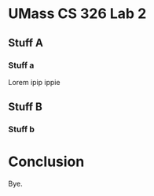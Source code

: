 # UMass CS 326 Lab 2

## Stuff A

### Stuff a
Lorem ipip ippie

## Stuff B

### Stuff b

# Conclusion

Bye.